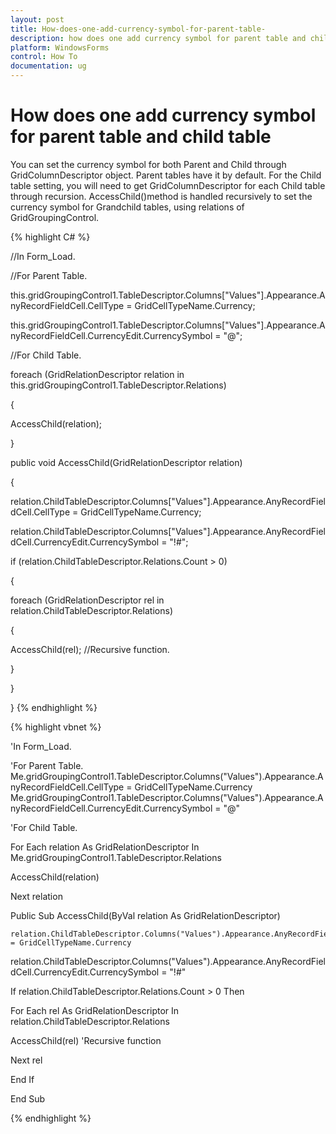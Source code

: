 ```yaml
---
layout: post
title: How-does-one-add-currency-symbol-for-parent-table-
description: how does one add currency symbol for parent table and child table
platform: WindowsForms
control: How To
documentation: ug
---
```


# How does one add currency symbol for parent table and child table

You can set the currency symbol for both Parent and Child through GridColumnDescriptor object. Parent tables have it by default. For the Child table setting, you will need to get GridColumnDescriptor for each Child table through recursion. AccessChild()method is handled recursively to set the currency symbol for Grandchild tables, using relations of GridGroupingControl.

{% highlight C# %}


//In Form_Load.

//For Parent Table.

this.gridGroupingControl1.TableDescriptor.Columns["Values"].Appearance.AnyRecordFieldCell.CellType = GridCellTypeName.Currency;

this.gridGroupingControl1.TableDescriptor.Columns["Values"].Appearance.AnyRecordFieldCell.CurrencyEdit.CurrencySymbol = "@";



//For Child Table.

foreach (GridRelationDescriptor relation in this.gridGroupingControl1.TableDescriptor.Relations)

{

AccessChild(relation);

}



public void AccessChild(GridRelationDescriptor relation)

{

relation.ChildTableDescriptor.Columns["Values"].Appearance.AnyRecordFieldCell.CellType = GridCellTypeName.Currency;

relation.ChildTableDescriptor.Columns["Values"].Appearance.AnyRecordFieldCell.CurrencyEdit.CurrencySymbol = "!#";

if (relation.ChildTableDescriptor.Relations.Count > 0)

{

foreach (GridRelationDescriptor rel in relation.ChildTableDescriptor.Relations)

{

AccessChild(rel); //Recursive function.

}

}

}
{% endhighlight %}



{% highlight vbnet %}


'In Form_Load.

'For Parent Table.	Me.gridGroupingControl1.TableDescriptor.Columns("Values").Appearance.AnyRecordFieldCell.CellType = GridCellTypeName.Currency			Me.gridGroupingControl1.TableDescriptor.Columns("Values").Appearance.AnyRecordFieldCell.CurrencyEdit.CurrencySymbol = "@"

'For Child Table.

For Each relation As GridRelationDescriptor In Me.gridGroupingControl1.TableDescriptor.Relations

AccessChild(relation)

Next relation



Public Sub AccessChild(ByVal relation As GridRelationDescriptor)

    relation.ChildTableDescriptor.Columns("Values").Appearance.AnyRecordFieldCell.CellType = GridCellTypeName.Currency

relation.ChildTableDescriptor.Columns("Values").Appearance.AnyRecordFieldCell.CurrencyEdit.CurrencySymbol = "!#"

If relation.ChildTableDescriptor.Relations.Count > 0 Then

For Each rel As GridRelationDescriptor In relation.ChildTableDescriptor.Relations

AccessChild(rel) 'Recursive function

Next rel

End If

End Sub

{% endhighlight %}

